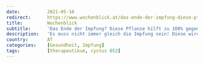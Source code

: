 ```yaml
---
date:          2021-05-10
redirect:      https://www.wochenblick.at/das-ende-der-impfung-diese-pflanze-hilft-zu-100-gegen-corona/
title:         Wochenblick
subtitle:      'Das Ende der Impfung? Diese Pflanze hilft zu 100% gegen Corona'
description:   'Es muss nicht immer gleich die Impfung sein! Diese wird gerne als alternativlos dargestellt, doch wie Wochenblick schon mehrfach berichtete, stimmt das nicht. Ein Extrakt aus der Zistrose hilft.'
country:       AT
categories:    [Gesundheit, Impfung]
tags:          [therapeutikum, cystus 052]
---
```


